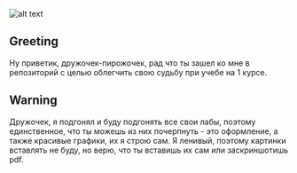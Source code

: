 ![alt text](https://animecorner.me/wp-content/uploads/2022/02/mt1.jpg)

## Greeting
Ну приветик, дружочек-пирожочек, рад что ты зашел ко мне в репозиторий с целью облегчить свою судьбу при учебе на 1 курсе. 
## Warning
Дружочек, я подгонял и буду подгонять все свои лабы, поэтому единственное, что ты можешь из них почерпнуть - это оформление, а также красивые графики, их я строю сам.
Я ленивый, поэтому картинки вставлять не буду, но верю, что ты вставишь их сам или заскриншотишь pdf.

